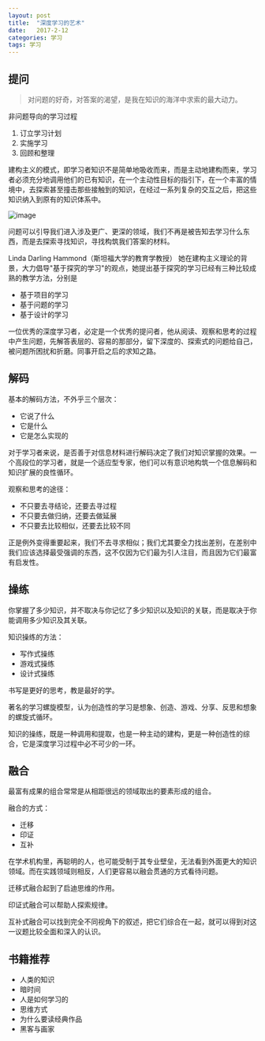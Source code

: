 ```yaml
---
layout: post
title:  "深度学习的艺术"
date:   2017-2-12
categories: 学习
tags: 学习
---
```


## 提问

> 对问题的好奇，对答案的渴望，是我在知识的海洋中求索的最大动力。

非问题导向的学习过程

1. 订立学习计划
2. 实施学习
3. 回顾和整理

建构主义的模式，即学习者知识不是简单地吸收而来，而是主动地建构而来，学习者必须充分地调用他们的已有知识，在一个主动性目标的指引下，在一个丰富的情境中，去探索甚至撞击那些接触到的知识，在经过一系列复杂的交互之后，把这些知识纳入到原有的知识体系中。

![image](/assets/images/study.png)

问题可以引导我们进入涉及更广、更深的领域，我们不再是被告知去学习什么东西，而是去探索寻找知识，寻找构筑我们答案的材料。

Linda Darling Hammond（斯坦福大学的教育学教授）
她在建构主义理论的背景，大力倡导"基于探究的学习"的观点，她提出基于探究的学习已经有三种比较成熟的教学方法，分别是

- 基于项目的学习
- 基于问题的学习
- 基于设计的学习

一位优秀的深度学习者，必定是一个优秀的提问者，他从阅读、观察和思考的过程中产生问题，先解答表层的、容易的那部分，留下深度的、探索式的问题给自己，被问题所困扰和折磨。同事开启之后的求知之路。

## 解码

基本的解码方法，不外乎三个层次：

- 它说了什么
- 它是什么
- 它是怎么实现的

对于学习者来说，是否善于对信息材料进行解码决定了我们对知识掌握的效果。一个高段位的学习者，就是一个适应型专家，他们可以有意识地构筑一个信息解码和知识扩展的良性循环。

观察和思考的途径：

- 不只要去寻结论，还要去寻过程
- 不只要去做归纳，还要去做延展
- 不只要去比较相似，还要去比较不同

正是例外变得重要起来，我们不去寻求相似；我们尤其要全力找出差别，在差别中我们应该选择最受强调的东西，这不仅因为它们最为引人注目，而且因为它们最富有启发性。

## 操练

你掌握了多少知识，并不取决与你记忆了多少知识以及知识的关联，而是取决于你能调用多少知识及其关联。

知识操练的方法：

- 写作式操练
- 游戏式操练
- 设计式操练

书写是更好的思考，教是最好的学。

著名的学习螺旋模型，认为创造性的学习是想象、创造、游戏、分享、反思和想象的螺旋式循环。

知识的操练，既是一种调用和提取，也是一种主动的建构，更是一种创造性的综合，它是深度学习过程中必不可少的一环。

## 融合

最富有成果的组合常常是从相距很远的领域取出的要素形成的组合。

融合的方式：

- 迁移
- 印证
- 互补

在学术机构里，再聪明的人，也可能受制于其专业壁垒，无法看到外面更大的知识领域。而在实践领域则相反，人们更容易以融会贯通的方式看待问题。

迁移式融合起到了启迪思维的作用。

印证式融合可以帮助人探索规律。

互补式融合可以找到完全不同视角下的叙述，把它们综合在一起，就可以得到对这一议题比较全面和深入的认识。

## 书籍推荐

- 人类的知识
- 暗时间
- 人是如何学习的
- 思维方式
- 为什么要读经典作品
- 黑客与画家